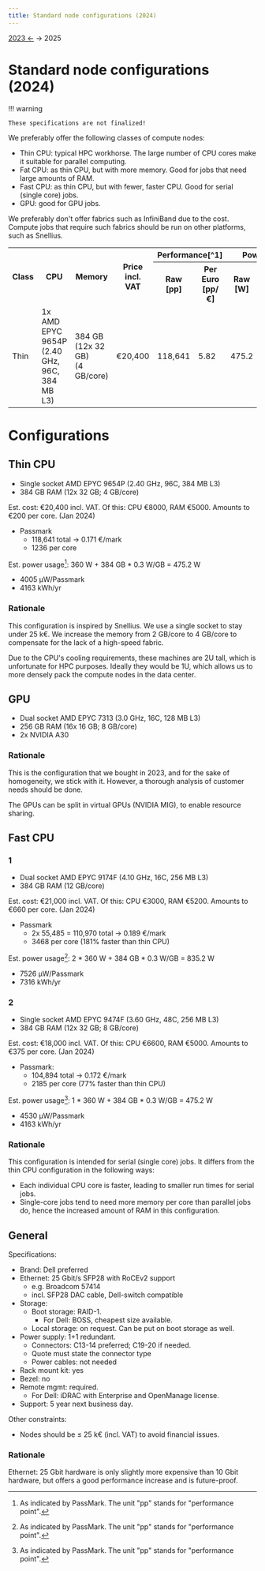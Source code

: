 ```yaml
---
title: Standard node configurations (2024)
---
```


[2023 ←](standard_configs_2023.md) → 2025

# Standard node configurations (2024)

!!! warning

    These specifications are not finalized!

We preferably offer the following classes of compute nodes:

- Thin CPU: typical HPC workhorse.  The large number of CPU cores make it suitable for parallel computing.
- Fat CPU: as thin CPU, but with more memory.  Good for jobs that need large amounts of RAM.
- Fast CPU: as thin CPU, but with fewer, faster CPU.  Good for serial (single core) jobs.
- GPU: good for GPU jobs.

We preferably don't offer fabrics such as InfiniBand due to the cost.  Compute jobs that require such fabrics should be run on other platforms, such as Snellius.

<table>
  <tr>
    <th rowspan="2">Class</th>
    <th rowspan="2">CPU</th>
    <th rowspan="2">Memory</th>
    <th rowspan="2">Price<br/>incl. VAT</th>
    <th colspan="2">Performance[^1]</th>
    <th colspan="3">Power usage[^2]</th>
  </tr>
  <tr>
    <th>Raw [pp]</th>
    <th>Per Euro [pp/€]</th>
    <th>Raw [W]</th>
    <th>Per Euro [pp/W]</th>
    <td>Per year [kWh]</th>
  </tr>
  <tr>
    <td>Thin</td>
    <td>1x AMD EPYC 9654P<br/>(2.40 GHz, 96C, 384 MB L3)</td>
    <td>384 GB<br/>(12x 32 GB)<br>(4 GB/core)</td>
    <td>€20,400</td>
    <td>118,641</td>
    <td>5.82</td>
    <td>475.2</td>
    <td>250</td>
    <td>4163</td>
  </tr>
</table>

[^1]: As indicated by PassMark.  The unit "pp" stands for "performance point".

[^2]: Power usage is estimated as: CPU TDP + 0.3 W/GB RAM.

# Configurations

## Thin CPU

- Single socket AMD EPYC 9654P (2.40 GHz, 96C, 384 MB L3)
- 384 GB RAM  (12x 32 GB; 4 GB/core)

Est. cost: €20,400 incl. VAT.
Of this: CPU €8000, RAM €5000.
Amounts to €200 per core.
(Jan 2024)

- Passmark
    - 118,641 total → 0.171 €/mark
    - 1236 per core

Est. power usage[^1]: 360 W + 384 GB * 0.3 W/GB = 475.2 W

- 4005 µW/Passmark
- 4163 kWh/yr

### Rationale

This configuration is inspired by Snellius.  We use a single socket to stay
under 25 k€.  We increase the memory from 2 GB/core to 4 GB/core to compensate
for the lack of a high-speed fabric.

Due to the CPU's cooling requirements, these machines are 2U tall, which is
unfortunate for HPC purposes.  Ideally they would be 1U, which allows us to
more densely pack the compute nodes in the data center.

## GPU

- Dual socket AMD EPYC 7313 (3.0 GHz, 16C, 128 MB L3)
- 256 GB RAM (16x 16 GB; 8 GB/core)
- 2x NVIDIA A30

### Rationale

This is the configuration that we bought in 2023, and for the sake of
homogeneity, we stick with it.  However, a thorough analysis of customer needs
should be done.

The GPUs can be split in virtual GPUs (NVIDIA MIG), to enable resource sharing.

## Fast CPU

### 1

- Dual socket AMD EPYC 9174F (4.10 GHz, 16C, 256 MB L3)
- 384 GB RAM  (12 GB/core)

Est. cost: €21,000 incl. VAT.
Of this: CPU €3000, RAM €5200.
Amounts to €660 per core.
(Jan 2024)

- Passmark
    - 2x 55,485 = 110,970 total → 0.189 €/mark
    - 3468 per core (181% faster than thin CPU)

Est. power usage[^1]: 2 * 360 W + 384 GB * 0.3 W/GB = 835.2 W

- 7526 µW/Passmark
- 7316 kWh/yr

### 2

- Single socket AMD EPYC 9474F (3.60 GHz, 48C, 256 MB L3)
- 384 GB RAM (12x 32 GB; 8 GB/core)

Est. cost: €18,000 incl. VAT.
Of this: CPU €6600, RAM €5000.
Amounts to €375 per core.
(Jan 2024)

- Passmark:
    - 104,894 total → 0.172 €/mark
    - 2185 per core (77% faster than thin CPU)

Est. power usage[^1]: 1 * 360 W + 384 GB * 0.3 W/GB = 475.2 W

- 4530 µW/Passmark
- 4163 kWh/yr

### Rationale

This configuration is intended for serial (single core) jobs.  It differs from the thin CPU configuration in the following ways:

- Each individual CPU core is faster, leading to smaller run times for serial
  jobs.
- Single-core jobs tend to need more memory per core than parallel jobs do,
  hence the increased amount of RAM in this configuration.

## General

Specifications:

- Brand: Dell preferred
- Ethernet: 25 Gbit/s SFP28 with RoCEv2 support
    - e.g. Broadcom 57414
    - incl. SFP28 DAC cable, Dell-switch compatible
- Storage:
    - Boot storage: RAID-1.
        - For Dell: BOSS, cheapest size available.
    - Local storage: on request.  Can be put on boot storage as well.
- Power supply: 1+1 redundant.
    - Connectors: C13-14 preferred; C19-20 if needed.
    - Quote must state the connector type
    - Power cables: not needed
- Rack mount kit: yes
- Bezel: no
- Remote mgmt: required.
    - For Dell: iDRAC with Enterprise and OpenManage license.
- Support: 5 year next business day.

Other constraints:

- Nodes should be ≤ 25 k€ (incl. VAT) to avoid financial issues.

### Rationale

Ethernet: 25 Gbit hardware is only slightly more expensive than 10 Gbit
hardware, but offers a good performance increase and is future-proof.

[^1]: Computed as: CPU TDP + 0.3 W/GB RAM.
